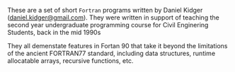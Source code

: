 These are a set of short `Fortran` programs written by Daniel Kidger (daniel.kidger@gmail.com).
They were written in support of teaching the second year undergraduate programming course for Civil Enginering Students, back in the mid 1990s

They all demenstate features in Fortan 90 that take it beyond the limitations of the ancient FORTRAN77 standard, including
data structures, runtime allocatable arrays, recursive functions, etc.
